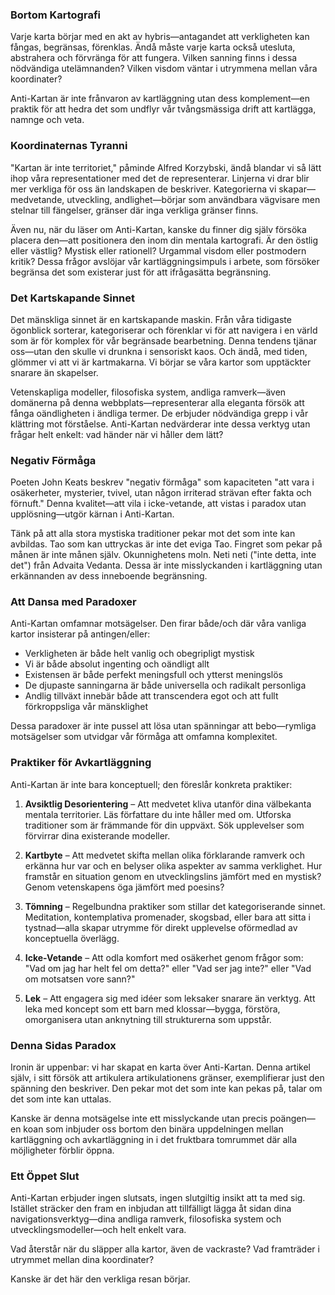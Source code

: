 ### Bortom Kartografi

Varje karta börjar med en akt av hybris—antagandet att verkligheten kan fångas, begränsas, förenklas. Ändå måste varje karta också utesluta, abstrahera och förvränga för att fungera. Vilken sanning finns i dessa nödvändiga utelämnanden? Vilken visdom väntar i utrymmena mellan våra koordinater?

Anti-Kartan är inte frånvaron av kartläggning utan dess komplement—en praktik för att hedra det som undflyr vår tvångsmässiga drift att kartlägga, namnge och veta.

### Koordinaternas Tyranni

"Kartan är inte territoriet," påminde Alfred Korzybski, ändå blandar vi så lätt ihop våra representationer med det de representerar. Linjerna vi drar blir mer verkliga för oss än landskapen de beskriver. Kategorierna vi skapar—medvetande, utveckling, andlighet—börjar som användbara vägvisare men stelnar till fängelser, gränser där inga verkliga gränser finns.

Även nu, när du läser om Anti-Kartan, kanske du finner dig själv försöka placera den—att positionera den inom din mentala kartografi. Är den östlig eller västlig? Mystisk eller rationell? Urgammal visdom eller postmodern kritik? Dessa frågor avslöjar vår kartläggningsimpuls i arbete, som försöker begränsa det som existerar just för att ifrågasätta begränsning.

### Det Kartskapande Sinnet

Det mänskliga sinnet är en kartskapande maskin. Från våra tidigaste ögonblick sorterar, kategoriserar och förenklar vi för att navigera i en värld som är för komplex för vår begränsade bearbetning. Denna tendens tjänar oss—utan den skulle vi drunkna i sensoriskt kaos. Och ändå, med tiden, glömmer vi att vi är kartmakarna. Vi börjar se våra kartor som upptäckter snarare än skapelser.

Vetenskapliga modeller, filosofiska system, andliga ramverk—även domänerna på denna webbplats—representerar alla eleganta försök att fånga oändligheten i ändliga termer. De erbjuder nödvändiga grepp i vår klättring mot förståelse. Anti-Kartan nedvärderar inte dessa verktyg utan frågar helt enkelt: vad händer när vi håller dem lätt?

### Negativ Förmåga

Poeten John Keats beskrev "negativ förmåga" som kapaciteten "att vara i osäkerheter, mysterier, tvivel, utan någon irriterad strävan efter fakta och förnuft." Denna kvalitet—att vila i icke-vetande, att vistas i paradox utan upplösning—utgör kärnan i Anti-Kartan.

Tänk på att alla stora mystiska traditioner pekar mot det som inte kan avbildas. Tao som kan uttryckas är inte det eviga Tao. Fingret som pekar på månen är inte månen själv. Okunnighetens moln. Neti neti ("inte detta, inte det") från Advaita Vedanta. Dessa är inte misslyckanden i kartläggning utan erkännanden av dess inneboende begränsning.

### Att Dansa med Paradoxer

Anti-Kartan omfamnar motsägelser. Den firar både/och där våra vanliga kartor insisterar på antingen/eller:

- Verkligheten är både helt vanlig och obegripligt mystisk
- Vi är både absolut ingenting och oändligt allt
- Existensen är både perfekt meningsfull och ytterst meningslös
- De djupaste sanningarna är både universella och radikalt personliga
- Andlig tillväxt innebär både att transcendera egot och att fullt förkroppsliga vår mänsklighet

Dessa paradoxer är inte pussel att lösa utan spänningar att bebo—rymliga motsägelser som utvidgar vår förmåga att omfamna komplexitet.

### Praktiker för Avkartläggning

Anti-Kartan är inte bara konceptuell; den föreslår konkreta praktiker:

1. **Avsiktlig Desorientering** – Att medvetet kliva utanför dina välbekanta mentala territorier. Läs författare du inte håller med om. Utforska traditioner som är främmande för din uppväxt. Sök upplevelser som förvirrar dina existerande modeller.

2. **Kartbyte** – Att medvetet skifta mellan olika förklarande ramverk och erkänna hur var och en belyser olika aspekter av samma verklighet. Hur framstår en situation genom en utvecklingslins jämfört med en mystisk? Genom vetenskapens öga jämfört med poesins?

3. **Tömning** – Regelbundna praktiker som stillar det kategoriserande sinnet. Meditation, kontemplativa promenader, skogsbad, eller bara att sitta i tystnad—alla skapar utrymme för direkt upplevelse oförmedlad av konceptuella överlägg.

4. **Icke-Vetande** – Att odla komfort med osäkerhet genom frågor som: "Vad om jag har helt fel om detta?" eller "Vad ser jag inte?" eller "Vad om motsatsen vore sann?"

5. **Lek** – Att engagera sig med idéer som leksaker snarare än verktyg. Att leka med koncept som ett barn med klossar—bygga, förstöra, omorganisera utan anknytning till strukturerna som uppstår.

### Denna Sidas Paradox

Ironin är uppenbar: vi har skapat en karta över Anti-Kartan. Denna artikel själv, i sitt försök att artikulera artikulationens gränser, exemplifierar just den spänning den beskriver. Den pekar mot det som inte kan pekas på, talar om det som inte kan uttalas.

Kanske är denna motsägelse inte ett misslyckande utan precis poängen—en koan som inbjuder oss bortom den binära uppdelningen mellan kartläggning och avkartläggning in i det fruktbara tomrummet där alla möjligheter förblir öppna.

### Ett Öppet Slut

Anti-Kartan erbjuder ingen slutsats, ingen slutgiltig insikt att ta med sig. Istället sträcker den fram en inbjudan att tillfälligt lägga åt sidan dina navigationsverktyg—dina andliga ramverk, filosofiska system och utvecklingsmodeller—och helt enkelt vara.

Vad återstår när du släpper alla kartor, även de vackraste? Vad framträder i utrymmet mellan dina koordinater?

Kanske är det här den verkliga resan börjar.
